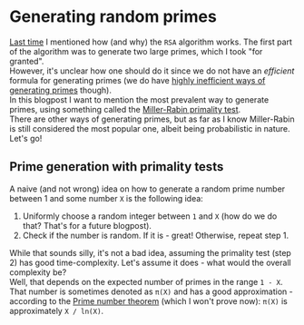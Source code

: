 # Generating random primes
[Last time](https://github.com/yo-yo-yo-jbo/rsa_math) I mentioned how (and why) the `RSA` algorithm works. The first part of the algorithm was to generate two large primes, which I took "for granted".  
However, it's unclear how one should do it since we do not have an *efficient* formula for generating primes (we do have [highly inefficient ways of generating primes](https://en.wikipedia.org/wiki/Formula_for_primes) though).  
In this blogpost I want to mention the most prevalent way to generate primes, using something called the [Miller-Rabin primality test](https://en.wikipedia.org/wiki/Miller%E2%80%93Rabin_primality_test).  
There are other ways of generating primes, but as far as I know Miller-Rabin is still considered the most popular one, albeit being probabilistic in nature. Let's go!

## Prime generation with primality tests
A naive (and not wrong) idea on how to generate a random prime number between 1 and some number `X` is the following idea:

1. Uniformly choose a random integer between `1` and `X` (how do we do that? That's for a future blogpost).
2. Check if the number is random. If it is - great! Otherwise, repeat step 1.

While that sounds silly, it's not a bad idea, assuming the primality test (step 2) has good time-complexity. Let's assume it does - what would the overall complexity be?  
Well, that depends on the expected number of primes in the range `1 - X`. That number is sometimes denoted as `π(X)` and has a good approximation - according to the [Prime number theorem](https://en.wikipedia.org/wiki/Prime_number_theorem) (which I won't prove now): `π(X)` is approximately `X / ln(X)`.
